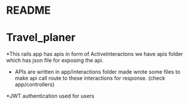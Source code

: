 # README
# Travel_planer

*This rails app has apis in form of ActiveInteractons
we have apis folder which has json file for exposing the api.

* APIs are written in app/interactions folder made wrote some files to make api call route to these interactions for response. (check app/controllers)

*JWT authentication used for users







